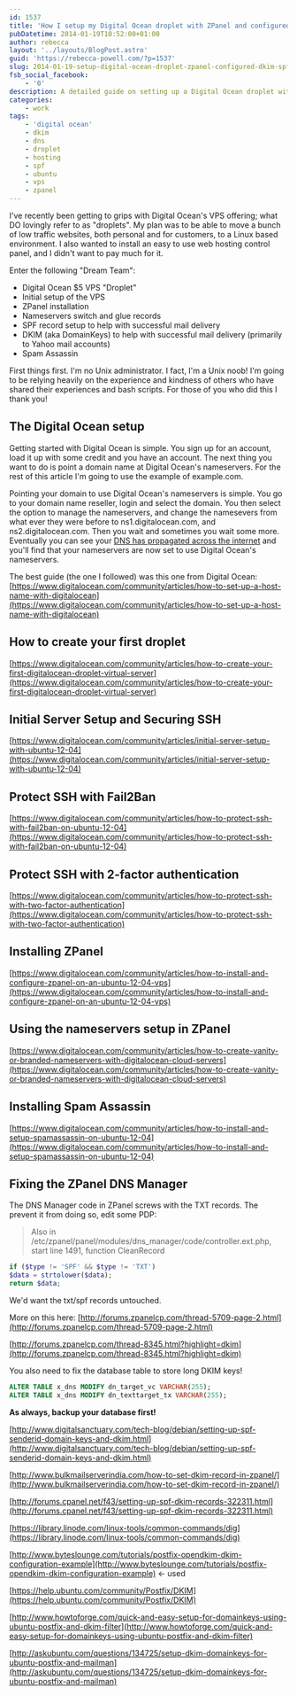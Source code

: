 ```yaml
---
id: 1537
title: 'How I setup my Digital Ocean droplet with ZPanel and configured the DKIM and SPF records'
pubDatetime: 2014-01-19T10:52:00+01:00
author: rebecca
layout: '../layouts/BlogPost.astro'
guid: 'https://rebecca-powell.com/?p=1537'
slug: 2014-01-19-setup-digital-ocean-droplet-zpanel-configured-dkim-spf-records
fsb_social_facebook:
    - '0'
description: A detailed guide on setting up a Digital Ocean droplet with ZPanel, and configuring DKIM and SPF records for email authentication, including securing the server and installing Spam Assassin.
categories:
    - work
tags:
    - 'digital ocean'
    - dkim
    - dns
    - droplet
    - hosting
    - spf
    - ubuntu
    - vps
    - zpanel
---
```


I've recently been getting to grips with Digital Ocean's VPS offering; what DO lovingly refer to as "droplets". My plan was to be able to move a bunch of low traffic websites, both personal and for customers, to a Linux based environment. I also wanted to install an easy to use web hosting control panel, and I didn't want to pay much for it.

Enter the following "Dream Team":

- Digital Ocean $5 VPS "Droplet"
- Initial setup of the VPS
- ZPanel installation
- Nameservers switch and glue records
- SPF record setup to help with successful mail delivery
- DKIM (aka DomainKeys) to help with successful mail delivery (primarily to Yahoo mail accounts)
- Spam Assassin

First things first. I'm no Unix administrator. I fact, I'm a Unix noob! I'm going to be relying heavily on the experience and kindness of others who have shared their experiences and bash scripts. For those of you who did this I thank you!

## The Digital Ocean setup

Getting started with Digital Ocean is simple. You sign up for an account, load it up with some credit and you have an account. The next thing you want to do is point a domain name at Digital Ocean's nameservers. For the rest of this article I'm going to use the example of example.com.

Pointing your domain to use Digital Ocean's nameservers is simple. You go to your domain name reseller, login and select the domain. You then select the option to manage the nameservers, and change the namesevers from what ever they were before to ns1.digitalocean.com, and ns2.digitalocean.com. Then you wait and sometimes you wait some more. Eventually you can see your [DNS has propagated across the internet](https://www.whatsmydns.net/) and you'll find that your nameservers are now set to use Digital Ocean's nameservers.

The best guide (the one I followed) was this one from Digital Ocean: [https://www.digitalocean.com/community/articles/how-to-set-up-a-host-name-with-digitalocean](https://www.digitalocean.com/community/articles/how-to-set-up-a-host-name-with-digitalocean)

## How to create your first droplet

[https://www.digitalocean.com/community/articles/how-to-create-your-first-digitalocean-droplet-virtual-server](https://www.digitalocean.com/community/articles/how-to-create-your-first-digitalocean-droplet-virtual-server)

## Initial Server Setup and Securing SSH

[https://www.digitalocean.com/community/articles/initial-server-setup-with-ubuntu-12-04](https://www.digitalocean.com/community/articles/initial-server-setup-with-ubuntu-12-04)

## Protect SSH with Fail2Ban

[https://www.digitalocean.com/community/articles/how-to-protect-ssh-with-fail2ban-on-ubuntu-12-04](https://www.digitalocean.com/community/articles/how-to-protect-ssh-with-fail2ban-on-ubuntu-12-04)

## Protect SSH with 2-factor authentication

[https://www.digitalocean.com/community/articles/how-to-protect-ssh-with-two-factor-authentication](https://www.digitalocean.com/community/articles/how-to-protect-ssh-with-two-factor-authentication)

## Installing ZPanel

[https://www.digitalocean.com/community/articles/how-to-install-and-configure-zpanel-on-an-ubuntu-12-04-vps](https://www.digitalocean.com/community/articles/how-to-install-and-configure-zpanel-on-an-ubuntu-12-04-vps)

## Using the nameservers setup in ZPanel

[https://www.digitalocean.com/community/articles/how-to-create-vanity-or-branded-nameservers-with-digitalocean-cloud-servers](https://www.digitalocean.com/community/articles/how-to-create-vanity-or-branded-nameservers-with-digitalocean-cloud-servers)

## Installing Spam Assassin

[https://www.digitalocean.com/community/articles/how-to-install-and-setup-spamassassin-on-ubuntu-12-04](https://www.digitalocean.com/community/articles/how-to-install-and-setup-spamassassin-on-ubuntu-12-04)

## Fixing the ZPanel DNS Manager

The DNS Manager code in ZPanel screws with the TXT records. The prevent it from doing so, edit some PDP:

> Also in /etc/zpanel/panel/modules/dns_manager/code/controller.ext.php, start line 1491, function CleanRecord

```php
if ($type != 'SPF' && $type != 'TXT')
$data = strtolower($data);
return $data;
```

We'd want the txt/spf records untouched.

More on this here: [http://forums.zpanelcp.com/thread-5709-page-2.html](http://forums.zpanelcp.com/thread-5709-page-2.html)

[http://forums.zpanelcp.com/thread-8345.html?highlight=dkim](http://forums.zpanelcp.com/thread-8345.html?highlight=dkim)

You also need to fix the database table to store long DKIM keys!

```sql
ALTER TABLE x_dns MODIFY dn_target_vc VARCHAR(255);
ALTER TABLE x_dns MODIFY dn_texttarget_tx VARCHAR(255);
```

**As always, backup your database first!**

[http://www.digitalsanctuary.com/tech-blog/debian/setting-up-spf-senderid-domain-keys-and-dkim.html](http://www.digitalsanctuary.com/tech-blog/debian/setting-up-spf-senderid-domain-keys-and-dkim.html)

[http://www.bulkmailserverindia.com/how-to-set-dkim-record-in-zpanel/](http://www.bulkmailserverindia.com/how-to-set-dkim-record-in-zpanel/)

[http://forums.cpanel.net/f43/setting-up-spf-dkim-records-322311.html](http://forums.cpanel.net/f43/setting-up-spf-dkim-records-322311.html)

[https://library.linode.com/linux-tools/common-commands/dig](https://library.linode.com/linux-tools/common-commands/dig)

[http://www.byteslounge.com/tutorials/postfix-opendkim-dkim-configuration-example](http://www.byteslounge.com/tutorials/postfix-opendkim-dkim-configuration-example) <- used

[https://help.ubuntu.com/community/Postfix/DKIM](https://help.ubuntu.com/community/Postfix/DKIM)

[http://www.howtoforge.com/quick-and-easy-setup-for-domainkeys-using-ubuntu-postfix-and-dkim-filter](http://www.howtoforge.com/quick-and-easy-setup-for-domainkeys-using-ubuntu-postfix-and-dkim-filter)

[http://askubuntu.com/questions/134725/setup-dkim-domainkeys-for-ubuntu-postfix-and-mailman](http://askubuntu.com/questions/134725/setup-dkim-domainkeys-for-ubuntu-postfix-and-mailman)